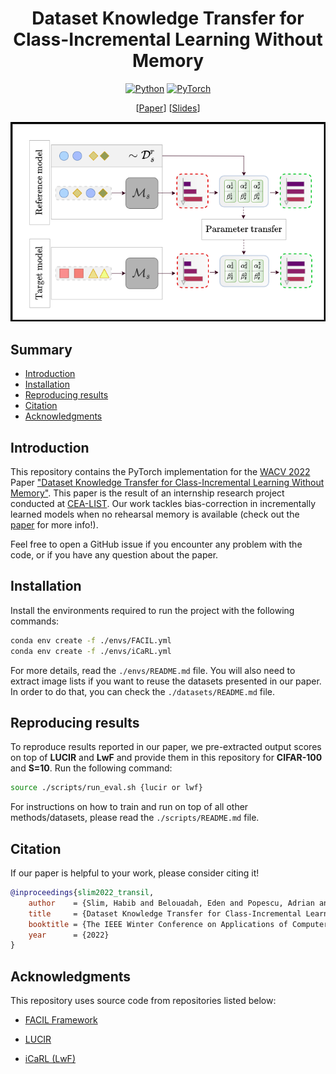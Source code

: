<div align="center">
<h1 align="center">
    Dataset Knowledge Transfer for Class-Incremental Learning Without Memory
</h1>

[![Python](https://img.shields.io/badge/Python-3.8.5-blue?logo=python&logoColor=white)](https://www.python.org/)
[![PyTorch](https://img.shields.io/badge/Pytorch-1.7.1-red?logo=pytorch&logoColor=white)](https://pytorch.org/)

\[[Paper](http://todo.todo)\] \[[Slides](http://todo.todo)\]

<p align="center">
    <img src="./main_figure.png"/>
</p>
</div>


## Summary

* [Introduction](#introduction)
* [Installation](#installation)
* [Reproducing results](#reproducing-results)
* [Citation](#citation)
* [Acknowledgments](#acknowledgments)

## Introduction

This repository contains the PyTorch implementation for the [WACV 2022](https://wacv2022.thecvf.com/) Paper ["Dataset Knowledge Transfer for Class-Incremental Learning Without Memory"](http://todo.todo).
This paper is the result of an internship research project conducted at [CEA-LIST](http://www-list.cea.fr/en/). Our work tackles bias-correction in incrementally learned models when no rehearsal memory is available (check out the [paper](http://todo.todo) for more info!).

Feel free to open a GitHub issue if you encounter any problem with the code, or if you have any question about the paper.


## Installation

Install the environments required to run the project with the following commands:

```bash
conda env create -f ./envs/FACIL.yml
conda env create -f ./envs/iCaRL.yml
```

For more details, read the <code>./envs/README.md</code> file.
You will also need to extract image lists if you want to reuse the datasets presented in our paper. In order to do that, you can check the <code>./datasets/README.md</code> file.

## Reproducing results

To reproduce results reported in our paper, we pre-extracted output scores on top of __LUCIR__ and __LwF__ and provide them in this repository for __CIFAR-100__ and __S=10__. Run the following command:

```bash
source ./scripts/run_eval.sh {lucir or lwf}
```

For instructions on how to train and run on top of all other methods/datasets, please read the <code>./scripts/README.md</code> file.


## Citation

If our paper is helpful to your work, please consider citing it!

```bibtex
@inproceedings{slim2022_transil,
    author    = {Slim, Habib and Belouadah, Eden and Popescu, Adrian and Onchis, Darian},
    title     = {Dataset Knowledge Transfer for Class-Incremental Learning Without Memory},
    booktitle = {The IEEE Winter Conference on Applications of Computer Vision (WACV)},
    year      = {2022}
}
```

## Acknowledgments

This repository uses source code from repositories listed below:

* [FACIL Framework](https://github.com/mmasana/FACIL)

* [LUCIR](https://github.com/hshustc/CVPR19_Incremental_Learning)

* [iCaRL (LwF)](https://github.com/srebuffi/iCaRL)
